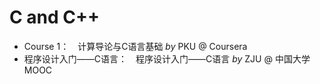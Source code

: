 # C and C++  
* Course 1：　计算导论与C语言基础 *by* PKU @ Coursera
* 程序设计入门——C语言：　程序设计入门——C语言 *by* ZJU @ 中国大学MOOC
